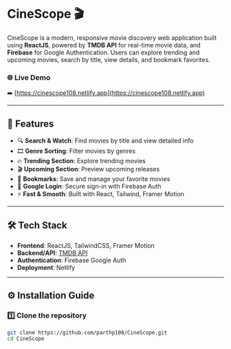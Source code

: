 # CineScope 🎬

CineScope is a modern, responsive movie discovery web application built using **ReactJS**, powered by **TMDB API** for real-time movie data, and **Firebase** for Google Authentication. Users can explore trending and upcoming movies, search by title, view details, and bookmark favorites.

### 🌐 Live Demo
➡️ [https://cinescope108.netlify.app](https://cinescope108.netlify.app)

---

## 🚀 Features

- 🔍 **Search & Watch**: Find movies by title and view detailed info
- 🎞️ **Genre Sorting**: Filter movies by genres
- 🔥 **Trending Section**: Explore trending movies
- 🎬 **Upcoming Section**: Preview upcoming releases
- 💾 **Bookmarks**: Save and manage your favorite movies
- 🔐 **Google Login**: Secure sign-in with Firebase Auth
- ⚡ **Fast & Smooth**: Built with React, Tailwind, Framer Motion

---

## 🛠️ Tech Stack

- **Frontend**: ReactJS, TailwindCSS, Framer Motion
- **Backend/API**: [TMDB API](https://www.themoviedb.org/documentation/api)
- **Authentication**: Firebase Google Auth
- **Deployment**: Netlify

---

## ⚙️ Installation Guide

### 1️⃣ Clone the repository
```bash
git clone https://github.com/parthp108/CineScope.git
cd CineScope
